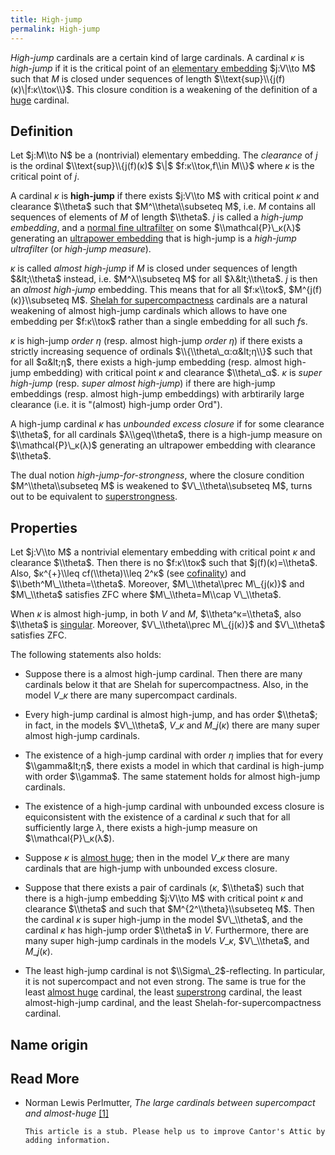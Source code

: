 ```yaml
---
title: High-jump
permalink: High-jump
---
```


*High-jump* cardinals are a certain kind of large cardinals. A cardinal
$κ$ is *high-jump* if it is the critical point of an [elementary
embedding](Elementary_embedding "Elementary embedding")
$j:V\\to M$ such that $M$ is closed under sequences of length
$\\text{sup}\\{j(f)(κ)\|f:κ\\toκ\\}$. This closure
condition is a weakening of the definition of a
[huge](Huge "Huge")
cardinal.

## Definition

Let $j:M\\to N$ be a (nontrivial) elementary embedding. The *clearance*
of $j$ is the ordinal $\\text{sup}\\{j(f)(κ)$ $\|$
$f:κ\\toκ,f\\in M\\}$ where $κ$ is the critical point
of $j$.

A cardinal $κ$ is **high-jump** if there exists $j:V\\to M$ with
critical point $κ$ and clearance $\\theta$ such that
$M^\\theta\\subseteq M$, i.e. $M$ contains all sequences of elements of
$M$ of length $\\theta$. $j$ is called a *high-jump embedding*, and a
[normal fine
ultrafilter](Filter "Filter")
on some $\\mathcal{P}\_κ(λ)$ generating an [ultrapower
embedding](Ultrapower "Ultrapower")
that is high-jump is a *high-jump ultrafilter* (or *high-jump measure*).

$κ$ is called *almost high-jump* if $M$ is closed under sequences
of length $&lt;\\theta$ instead, i.e. $M^λ\\subseteq M$ for all
$λ&lt;\\theta$. $j$ is then an *almost high-jump* embedding. This
means that for all $f:κ\\toκ$, $M^{j(f)(κ)}\\subseteq
M$.
<a href="Shelah" class="mw-redirect" title="Shelah">Shelah for supercompactness</a>
cardinals are a natural weakening of almost high-jump cardinals which
allows to have one embedding per $f:κ\\toκ$ rather than a
single embedding for all such $f$s.

$κ$ is high-jump *order $η$* (resp. almost high-jump *order
$η$*) if there exists a strictly increasing sequence of ordinals
$\\{\\theta\_α:α&lt;η\\}$ such that for all
$α&lt;η$, there exists a high-jump embedding (resp. almost
high-jump embedding) with critical point $κ$ and clearance
$\\theta\_α$. $κ$ is *super high-jump* (resp. *super almost
high-jump*) if there are high-jump embeddings (resp. almost high-jump
embeddings) with arbtirarily large clearance (i.e. it is "(almost)
high-jump order Ord").

A high-jump cardinal $κ$ has *unbounded excess closure* if for
some clearance $\\theta$, for all cardinals $λ\\geq\\theta$,
there is a high-jump measure on $\\mathcal{P}\_κ(λ)$
generating an ultrapower embedding with clearance $\\theta$.

The dual notion *high-jump-for-strongness*, where the closure condition
$M^\\theta\\subseteq M$ is weakened to $V\_\\theta\\subseteq M$, turns
out to be equivalent to
[superstrongness](Superstrong "Superstrong").

## Properties

Let $j:V\\to M$ a nontrivial elementary embedding with critical point
$κ$ and clearance $\\theta$. Then there is no
$f:κ\\toκ$ such that $j(f)(κ)=\\theta$. Also,
$κ^{+}\\leq cf(\\theta)\\leq 2^κ$ (see
<a href="Cofinality" class="mw-redirect" title="Cofinality">cofinality</a>)
and $\\beth^M\_\\theta=\\theta$. Moreover, $M\_\\theta\\prec
M\_{j(κ)}$ and $M\_\\theta$ satisfies ZFC where $M\_\\theta=M\\cap
V\_\\theta$.

When $κ$ is almost high-jump, in both $V$ and $M$,
$\\theta^κ=\\theta$, also $\\theta$ is
<a href="Singular" class="mw-redirect" title="Singular">singular</a>.
Moreover, $V\_\\theta\\prec M\_{j(κ)}$ and $V\_\\theta$ satisfies
ZFC.

The following statements also holds:

-   Suppose there is a almost high-jump cardinal. Then there are many
    cardinals below it that are Shelah for supercompactness. Also, in
    the model $V\_κ$ there are many supercompact cardinals.


-   Every high-jump cardinal is almost high-jump, and has order
    $\\theta$; in fact, in the models $V\_\\theta$, $V\_κ$ and
    $M\_{j(κ)}$ there are many super almost high-jump cardinals.


-   The existence of a high-jump cardinal with order $η$ implies
    that for every $\\gamma&lt;η$, there exists a model in which
    that cardinal is high-jump with order $\\gamma$. The same statement
    holds for almost high-jump cardinals.


-   The existence of a high-jump cardinal with unbounded excess closure
    is equiconsistent with the existence of a cardinal $κ$ such
    that for all sufficiently large $λ$, there exists a high-jump
    measure on $\\mathcal{P}\_κ(λ$).


-   Suppose $κ$ is [almost
    huge](Huge "Huge");
    then in the model $V\_κ$ there are many cardinals that are
    high-jump with unbounded excess closure.


-   Suppose that there exists a pair of cardinals ($κ$, $\\theta$)
    such that there is a high-jump embedding $j:V\\to M$ with critical
    point $κ$ and clearance $\\theta$ and such that
    $M^{2^\\theta}\\subseteq M$. Then the cardinal $κ$ is super
    high-jump in the model $V\_\\theta$, and the cardinal $κ$ has
    high-jump order $\\theta$ in $V$. Furthermore, there are many super
    high-jump cardinals in the models $V\_κ$, $V\_\\theta$, and
    $M\_{j(κ)}$.


-   The least high-jump cardinal is not $\\Sigma\_2$-reflecting. In
    particular, it is not supercompact and not even strong. The same is
    true for the least [almost
    huge](Huge "Huge")
    cardinal, the least
    [superstrong](Superstrong "Superstrong")
    cardinal, the least almost-high-jump cardinal, and the least
    Shelah-for-supercompactness cardinal.

## Name origin

## Read More

-   Norman Lewis Perlmutter, *The large cardinals between supercompact
    and almost-huge*
    <a href="http://boolesrings.org/perlmutter/files/2013/07/HighJumpForJournal.pdf" class="external autonumber">[1]</a>

  

        This article is a stub. Please help us to improve Cantor's Attic by adding information.


